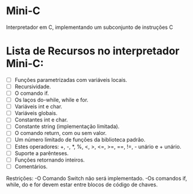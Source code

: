 # Mini-C
Interpretador em C, implementando um  subconjunto de instruções C


# Lista de Recursos no interpretador Mini-C:

- [ ] Funções parametrizadas com variáveis locais.
- [ ] Recursividade.
- [ ] O comando if.
- [ ] Os laços do-while, while e for.
- [ ] Variáveis int e char.
- [ ] Variáveis globais.
- [ ] Constantes int e char.
- [ ] Constante string (implementação limitada).
- [ ] O comando return, com ou sem valor.
- [ ] Um número limitado de funções da biblioteca padrão.
- [ ] Estes operadores: +, -, *, %, <, >, <=, >=, ==, !=, - unário e + unário.
- [ ] Suporte a parênteses.
- [ ] Funções retornando inteiros.
- [ ] Comentários.

Restrições:
-O Comando Switch não será implementado.
-Os comandos if, while, do e for devem estar entre blocos de código de chaves.








